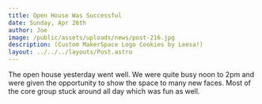 ```yaml
---
title: Open House Was Successful
date: Sunday, Apr 26th
author: Joe
image: /public/assets/uploads/news/post-216.jpg
description: (Custom MakerSpace Logo Cookies by Leesa!)
layout: ../../../layouts/Post.astro
---
```


The open house yesterday went well.   We were quite busy noon to 2pm and were given the opportunity to show the space to many new faces.  Most of the core group stuck around all day which was fun as well.
